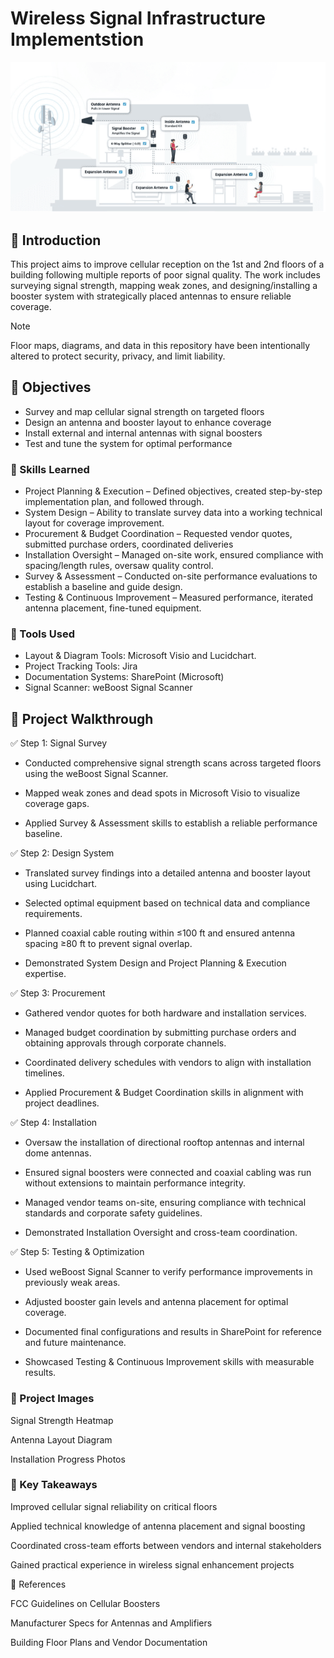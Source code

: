 
# Wireless Signal Infrastructure Implementstion

![Antenna Project cover photo](https://github.com/josiasdelbois/Wireless-Signal-Infrastructure-Implementation/blob/main/Assets/Antenna%20Project%20Photo%201.1.png)

## 📘 Introduction
This project aims to improve cellular reception on the 1st and 2nd floors of a building following multiple reports of poor signal quality. The work includes surveying signal strength, mapping weak zones, and designing/installing a booster system with strategically placed antennas to ensure reliable coverage.

> [!NOTE]
> Floor maps, diagrams, and data in this repository have been intentionally altered to protect security, privacy, and limit liability.

## 🎯 Objectives 

- Survey and map cellular signal strength on targeted floors 
- Design an antenna and booster layout to enhance coverage 
- Install external and internal antennas with signal boosters 
- Test and tune the system for optimal performance 

### 🚀 Skills Learned

- Project Planning & Execution – Defined objectives, created step-by-step implementation plan, and followed through.
- System Design – Ability to translate survey data into a working technical layout for coverage improvement.
- Procurement & Budget Coordination – Requested vendor quotes, submitted purchase orders, coordinated deliveries
- Installation Oversight – Managed on-site work, ensured compliance with spacing/length rules, oversaw quality control.
- Survey & Assessment – Conducted on-site performance evaluations to establish a baseline and guide design.
- Testing & Continuous Improvement – Measured performance, iterated antenna placement, fine-tuned equipment.

### 🔧 Tools Used

- Layout & Diagram Tools: Microsoft Visio and Lucidchart.
- Project Tracking Tools: Jira
- Documentation Systems: SharePoint (Microsoft)
- Signal Scanner: weBoost Signal Scanner

## 🧪 Project Walkthrough

✅ Step 1: Signal Survey
- Conducted comprehensive signal strength scans across targeted floors using the weBoost Signal Scanner.

- Mapped weak zones and dead spots in Microsoft Visio to visualize coverage gaps.

- Applied Survey & Assessment skills to establish a reliable performance baseline.

✅ Step 2: Design System
- Translated survey findings into a detailed antenna and booster layout using Lucidchart.

- Selected optimal equipment based on technical data and compliance requirements.

- Planned coaxial cable routing within ≤100 ft and ensured antenna spacing ≥80 ft to prevent signal overlap.

- Demonstrated System Design and Project Planning & Execution expertise.

✅ Step 3: Procurement
- Gathered vendor quotes for both hardware and installation services.

- Managed budget coordination by submitting purchase orders and obtaining approvals through corporate channels.

- Coordinated delivery schedules with vendors to align with installation timelines.

- Applied Procurement & Budget Coordination skills in alignment with project deadlines.

✅ Step 4: Installation
- Oversaw the installation of directional rooftop antennas and internal dome antennas.

- Ensured signal boosters were connected and coaxial cabling was run without extensions to maintain performance integrity.

- Managed vendor teams on-site, ensuring compliance with technical standards and corporate safety guidelines.

- Demonstrated Installation Oversight and cross-team coordination.

✅ Step 5: Testing & Optimization
- Used weBoost Signal Scanner to verify performance improvements in previously weak areas.

- Adjusted booster gain levels and antenna placement for optimal coverage.

- Documented final configurations and results in SharePoint for reference and future maintenance.

- Showcased Testing & Continuous Improvement skills with measurable results.

### 📸 Project Images 

Signal Strength Heatmap 

Antenna Layout Diagram 

Installation Progress Photos 

### 🔑 Key Takeaways 

Improved cellular signal reliability on critical floors 

Applied technical knowledge of antenna placement and signal boosting 

Coordinated cross-team efforts between vendors and internal stakeholders 

Gained practical experience in wireless signal enhancement projects 

📎 References 

FCC Guidelines on Cellular Boosters 

Manufacturer Specs for Antennas and Amplifiers 

Building Floor Plans and Vendor Documentation 
